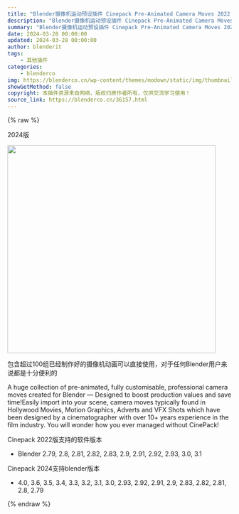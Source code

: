 ```yaml
---
title: "Blender摄像机运动预设插件 Cinepack Pre-Animated Camera Moves 2022 更新Cinepack 2024"
description: "Blender摄像机运动预设插件 Cinepack Pre-Animated Camera Moves 2022 更新Cinepack 2024"
summary: "Blender摄像机运动预设插件 Cinepack Pre-Animated Camera Moves 2022 更新Cinepack 2024"
date: 2024-03-28 00:00:00
updated: 2024-03-28 00:00:00
author: blenderit
tags: 
    - 其他插件
categories:
    - blenderco
img: https://blenderco.cn/wp-content/themes/modown/static/img/thumbnail.png
showGetMethod: false
copyright: 本插件资源来自网络，版权归原作者所有，仅供交流学习使用！
source_link: https://blenderco.cn/36157.html
---
```


{% raw %}
<div class="article-tips"><div><i class="icon icon-smile"></i> 2024版</div></div><p><img loading="lazy" class="aligncenter" src="https://preview.cloud.189.cn/image/imageAction?param=01EC0B3A6AF8B7B171EC5E1576037BF78AF10D4219F43B53B2D5653A59991E6FE28B03BA95EC660987C0C40109C3B9FC9EDEE37B04B57AE7B269997CC8C51CAABDA2D5642E8D3B2600DA1E067C96D86BE94A42F7BF46CCAEE2126BC22CD2A05072697FC228814F7AB36725D3276AC40C4E9D6F65" width="468" height="468"></p><p>包含超过100组已经制作好的摄像机动画可以直接使用，对于任何Blender用户来说都是十分便利的</p><p>A huge collection of pre-animated, fully customisable, professional camera moves created for Blender — Designed to boost production values and save time!Easily import into your scene, camera moves typically found in Hollywood Movies, Motion Graphics, Adverts and VFX Shots which have been designed by a cinematographer with over 10+ years experience in the film industry. You will wonder how you ever managed without CinePack!</p><p>Cinepack 2022版支持的软件版本</p><ul>
<li>Blender 2.79, 2.8, 2.81, 2.82, 2.83, 2.9, 2.91, 2.92, 2.93, 3.0, 3.1</li>
</ul><p>Cinepack 2024支持blender版本</p><ul>
<li>4.0, 3.6, 3.5, 3.4, 3.3, 3.2, 3.1, 3.0, 2.93, 2.92, 2.91, 2.9, 2.83, 2.82, 2.81, 2.8, 2.79</li>
</ul>
<div style="display: none">blenderco</div>
{% endraw %}
